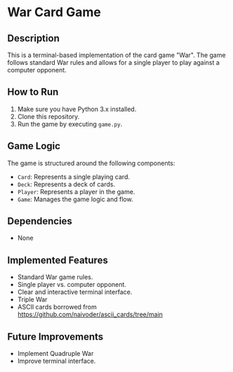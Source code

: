 # War Card Game

## Description

This is a terminal-based implementation of the card game "War". The game follows standard War rules and allows for a single player to play against a computer opponent.

## How to Run

1.  Make sure you have Python 3.x installed.
2.  Clone this repository.
3.  Run the game by executing `game.py`.

## Game Logic

The game is structured around the following components:

*   `Card`: Represents a single playing card.
*   `Deck`: Represents a deck of cards.
*   `Player`: Represents a player in the game.
*   `Game`: Manages the game logic and flow.

## Dependencies

*   None

## Implemented Features

*   Standard War game rules.
*   Single player vs. computer opponent.
*   Clear and interactive terminal interface.
*   Triple War
*   ASCII cards borrowed from https://github.com/naivoder/ascii_cards/tree/main

## Future Improvements

*   Implement Quadruple War
*   Improve terminal interface.
